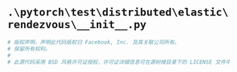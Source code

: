 # `.\pytorch\test\distributed\elastic\rendezvous\__init__.py`

```py
# 版权声明，声明此代码版权归 Facebook, Inc. 及其关联公司所有。
# 保留所有权利。
#
# 此源代码采用 BSD 风格许可证授权，许可证详细信息可在源树根目录下的 LICENSE 文件中找到。
```